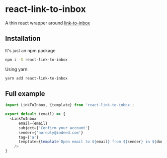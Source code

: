# react-link-to-inbox

A thin react wrapper around [link-to-inbox](http://npmjs.com/package/link-to-inbox)


## Installation

It's just an npm package

```sh
npm i -S react-link-to-inbox
```

Using yarn

```sh
yarn add react-link-to-inbox
```


## Full example

```javascript
import LinkToInbox, {template} from 'react-link-to-inbox';

export default (email) => {
  <LinkToInbox
      email={email}
      subject={'Confirm your account'}
      sender={'noreply@indeed.com'}
      tag={'a'}
      template={template`Open email to ${email} from ${sender} in ${domain}`}
    />
}
```
